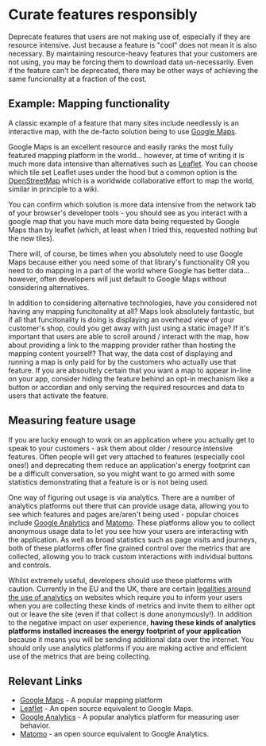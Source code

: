 # Curate features responsibly

Deprecate features that users are not making use of, especially if they are resource intensive. Just because a feature is "cool" does not mean it is also necessary. By maintaining resource-heavy features that your customers are not using, you may be forcing them to download data un-necessarily. Even if the feature can't be deprecated, there may be other ways of achieving the same funcionality at a fraction of the cost.

## Example: Mapping functionality

A classic example of a feature that many sites include needlessly is an interactive map, with the de-facto solution being to use [Google Maps](https://www.google.com/maps).

Google Maps is an excellent resource and easily ranks the most fully featured mapping platform in the world... however, at time of writing it is much more data intensive than alternatives such as [Leaflet](https://leafletjs.com/). You can choose which tile set Leaflet uses under the hood but a common option is the [OpenStreetMap](https://www.openstreetmap.org/) which is a worldwide collaborative effort to map the world, similar in principle to a wiki.

You can confirm which solution is more data intensive from the network tab of your browser's developer tools - you should see as you interact with a google map that you have much more data being requested by Google Maps than by leaflet (which, at least when I tried this, requested nothing but the new tiles).

There will, of course, be times when you absolutely need to use Google Maps because either you need some of that library's functionality OR you need to do mapping in a part of the world where Google has better data... however, often developers will just default to Google Maps without considering alternatives.

In addition to considering alternative technologies, have you considered not having any mapping funcitonality at all? Maps look absolutely fantastic, but if all that funcitonality is doing is displaying an overhead view of your customer's shop, could you get away with just using a static image? If it's important that users are able to scroll around / interact with the map, how about providing a link to the mapping provider rather than hosting the mapping content yourself? That way, the data cost of displaying and running a map is only paid for by the customers who actually use that feature. If you are absoultely certain that you want a map to appear in-line on your app, consider hiding the feature behind an opt-in mechanism like a button or accordian and only serving the required resources and data to users that activate the feature.

## Measuring feature usage

If you are lucky enough to work on an application where you actually get to speak to your customers - ask them about older / resource intensive features. Often people will get very attached to features (especially cool ones!) and deprecating them reduce an application's energy footprint can be a difficult conversation, so you might want to go armed with some statistics demonstrating that a feature is or is not being used.

One way of figuring out usage is via analytics. There are a number of analytics platforms out there that can provide usage data, allowing you to see which features and pages are/aren't being used - popular choices include [Google Analytics](https://analytics.google.com/analytics/web) and [Matomo](https://matomo.org/). These platforms allow you to collect anonymous usage data to let you see how your users are interacting with the application. As well as broad statistics such as page visits and journeys, both of these platforms offer fine grained control over the metrics that are collected, allowing you to track custom interactions with individual buttons and controls.

Whilst extremely useful, developers should use these platforms with caution. Currently in the EU and the UK, there are certain [legalities around the use of analytics](https://ico.org.uk/for-organisations/guide-to-pecr/guidance-on-the-use-of-cookies-and-similar-technologies/) on websites which require you to inform your users when you are collecting these kinds of metrics and invite them to either opt out or leave the site (even if that collect is done anonymously!). In addition to the negative impact on user experience, **having these kinds of analytics platforms installed increases the energy footprint of your application** because it means you will be sending additional data over the internet. You should only use analytics platforms if you are making active and efficient use of the metrics that are being collecting.

## Relevant Links

- [Google Maps](https://www.google.com/maps) - A popular mapping platform
- [Leaflet](https://leafletjs.com/) - An open source equivalent to Google Maps.
- [Google Analytics](https://analytics.google.com/analytics/web) - A popular analytics platform for measuring user behavior.
- [Matomo](https://matomo.org/) - an open source equivalent to Google Analytics.
